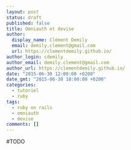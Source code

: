 ```yaml
---
layout: post
status: draft
published: false
title: Omniauth et devise
author:
  display_name: Clément Demily
  email: demily.clement@gmail.com
  url: https://clementdemily.github.io/
author_login: cdemily
author_email: demily.clement@gmail.com
author_url: https://clementdemily.github.io/
date: "2015-06-30 12:00:00 +0200"
date_gmt: "2015-06-30 10:00:00 +0200"
categories:
  - tutoriel
  - ruby
tags:
  - ruby on rails
  - omniauth
  - devise
comments: []
---
```


#TODO
